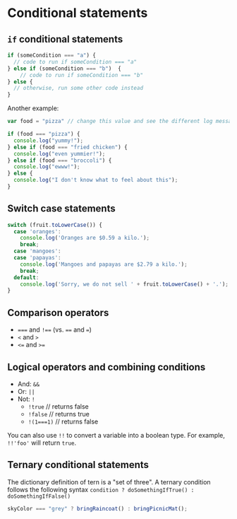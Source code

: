 # Conditional statements

## `if` conditional statements

```javascript
if (someCondition === "a") {
  // code to run if someCondition === "a"
} else if (someCondition === "b")  {
    // code to run if someCondition === "b"
} else {
  // otherwise, run some other code instead
}
```

Another example:

```javascript
var food = "pizza" // change this value and see the different log messages

if (food === "pizza") {
  console.log("yummy!");
} else if (food === "fried chicken") {
  console.log("even yummier!");
} else if (food === "broccoli") {
  console.log("ewww!");
} else {
  console.log("I don't know what to feel about this");
}
```

## Switch case statements

```js
switch (fruit.toLowerCase()) {
  case 'oranges':
    console.log('Oranges are $0.59 a kilo.');
    break;
  case 'mangoes':
  case 'papayas':
    console.log('Mangoes and papayas are $2.79 a kilo.');
    break;
  default:
    console.log('Sorry, we do not sell ' + fruit.toLowerCase() + '.');
}
```

## Comparison operators

* `===` and `!==` \(vs. `==` and `=`\)
* `<` and `>`
* `<=` and `>=`

## Logical operators and combining conditions

* And: `&&`
* Or: `||`
* Not: `!`
  * `!true`     // returns false
  * `!false`    // returns true
  * `!(1===1)`  // returns false

You can also use `!!` to convert a variable into a boolean type. For example, `!!'foo'` will return `true`.

## Ternary conditional statements

The dictionary definition of tern is a "set of three". A ternary condition follows the following syntax `condition ? doSomethingIfTrue() : doSomethingIfFalse()`

```js
skyColor === "grey" ? bringRaincoat() : bringPicnicMat();
```
